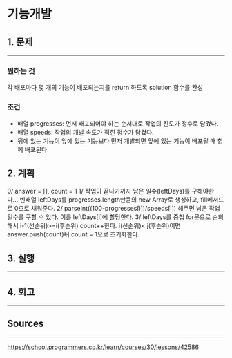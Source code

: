 # 기능개발
## 1. 문제
***
### 원하는 것
각 배포마다 몇 개의 기능이 배포되는지를 return 하도록 solution 함수를 완성

### 조건
* 배열 progresses: 먼저 배포되어야 하는 순서대로 작업의 진도가 정수로 담겼다.
* 배열 speeds: 작업의 개발 속도가 적힌 정수가 담겼다.
* 뒤에 있는 기능이 앞에 있는 기능보다 먼저 개발되면 앞에 있는 기능이 배포될 때 함께 배포된다.

## 2. 계획
0/ answer = [], count = 1
1/ 작업이 끝나기까지 남은 일수(leftDays)를 구해야한다... 빈배열 leftDays를 progresses.length만큼의 new Array로 생성하고, fill메서드로 0으로 채워준다.
2/ parseInt((100-progresses[i])/speeds[i]) 해주면 남은 작업일수를 구할 수 있다. 이를 leftDays[i]에 할당한다.
3/ leftDays를 중첩 for문으로 순회해서 i-1(선순위)>=i(후순위) count++한다.
i(선순위)< j(후순위)이면 answer.push(count)뒤 count = 1으로 초기화한다.

## 3. 실행
***
## 4. 회고
***

## Sources
***
https://school.programmers.co.kr/learn/courses/30/lessons/42586
